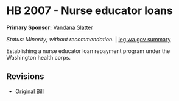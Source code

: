 # HB 2007 - Nurse educator loans
**Primary Sponsor:** [Vandana Slatter](/person/leg/vandana.slatter.md)

*Status: Minority; without recommendation.* | [leg.wa.gov summary](https://app.leg.wa.gov/billsummary?BillNumber=2007&Year=2021)

Establishing a nurse educator loan repayment program under the Washington health corps. 

## Revisions
* [Original Bill](1/)
